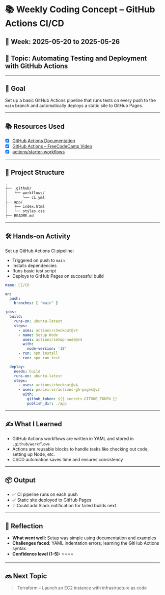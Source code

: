 
# 📚 Weekly Coding Concept – GitHub Actions CI/CD

## 📅 Week: 2025-05-20 to 2025-05-26
## 🧩 Topic: Automating Testing and Deployment with GitHub Actions

---

## 🎯 Goal
Set up a basic GitHub Actions pipeline that runs tests on every push to the `main` branch and automatically deploys a static site to GitHub Pages.

---

## 📚 Resources Used
- [x] [GitHub Actions Documentation](https://docs.github.com/en/actions)
- [x] [GitHub Actions – FreeCodeCamp Video](https://www.youtube.com/watch?v=R8_veQiYBjI)
- [x] [actions/starter-workflows](https://github.com/actions/starter-workflows)

---

## 📁 Project Structure
```bash
.
├── .github/
│   └── workflows/
│       └── ci.yml
├── app/
│   ├── index.html
│   └── styles.css
├── README.md
```

---

## 🛠️ Hands-on Activity
Set up GitHub Actions CI pipeline:
- Triggered on push to `main`
- Installs dependencies
- Runs basic test script
- Deploys to GitHub Pages on successful build

```yaml
name: CI/CD

on:
  push:
    branches: [ "main" ]

jobs:
  build:
    runs-on: ubuntu-latest
    steps:
      - uses: actions/checkout@v4
      - name: Setup Node
        uses: actions/setup-node@v4
        with:
          node-version: '18'
      - run: npm install
      - run: npm run test

  deploy:
    needs: build
    runs-on: ubuntu-latest
    steps:
      - uses: actions/checkout@v4
      - uses: peaceiris/actions-gh-pages@v3
        with:
          github_token: ${{ secrets.GITHUB_TOKEN }}
          publish_dir: ./app
```

---

## ✍️ What I Learned
- GitHub Actions workflows are written in YAML and stored in `.github/workflows`
- Actions are reusable blocks to handle tasks like checking out code, setting up Node, etc.
- CI/CD automation saves time and ensures consistency

---

## 📦 Output
- ✅ CI pipeline runs on each push
- ✅ Static site deployed to GitHub Pages
- 💡 Could add Slack notification for failed builds next

---

## 🔁 Reflection
- **What went well:** Setup was simple using documentation and examples
- **Challenges faced:** YAML indentation errors; learning the GitHub Actions syntax
- **Confidence level (1–5):** ⭐️⭐️⭐️⭐️

---

## 🔜 Next Topic
> Terraform – Launch an EC2 instance with infrastructure as code
